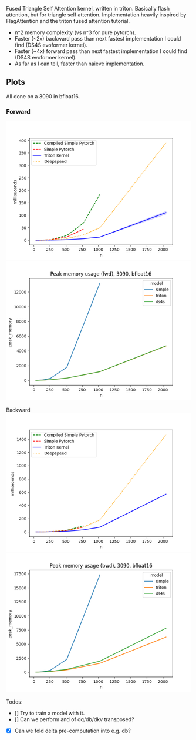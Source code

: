 Fused Triangle Self Attention kernel, written in triton. Basically flash attention, but for triangle self attention. Implementation heavily inspired by FlagAttention and the triton fused attention tutorial.

- n^2 memory complexity (vs n^3 for pure pytorch).
- Faster (~2x) backward pass than next fastest implementation I could find (DS4S evoformer kernel).
- Faster (~4x) forward pass than next fastest implementation I could find (DS4S evoformer kernel).
- As far as I can tell, faster than naieve implementation.

## Plots
All done on a 3090 in bfloat16.
### Forward
![TSA forward runtime](benchmark_plots/tri_attn_fwd.png "TSA forward runtime")
![TSA forward memory](benchmark_plots/peak_memory_fwd.png "TSA forward memory")

Backward
![TSA backward runtime](benchmark_plots/tri_attn_bwd.png "TSA backward runtime")
![TSA backward memory](benchmark_plots/peak_memory_bwd.png "TSA backward memory")


Todos:
- [] Try to train a model with it.
- [] Can we perform and of dq/db/dkv transposed?
- [x] Can we fold delta pre-computation into e.g. db?
